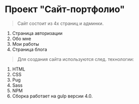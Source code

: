 # Проект "Сайт-портфолио"

> Сайт состоит из 4х страниц и админки.
 1. Страница авторизации
 2. Обо мне
 3. Мои работы
 4. Страница блога
 
> Для создания сайта используются след. технологии:
 1. HTML
 2. CSS
 3. Pug
 4. Sass
 5. NPM
 6. Сборка работает на gulp версии 4.0.

